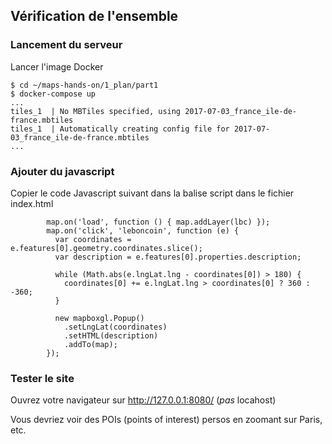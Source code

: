 ## Vérification de l'ensemble

### Lancement du serveur
Lancer l'image Docker
```
$ cd ~/maps-hands-on/1_plan/part1
$ docker-compose up
...
tiles_1  | No MBTiles specified, using 2017-07-03_france_ile-de-france.mbtiles
tiles_1  | Automatically creating config file for 2017-07-03_france_ile-de-france.mbtiles
...
```

### Ajouter du javascript
Copier le code Javascript suivant dans la balise script dans le fichier index.html
```
        map.on('load', function () { map.addLayer(lbc) });
        map.on('click', 'leboncoin', function (e) {
          var coordinates = e.features[0].geometry.coordinates.slice();
          var description = e.features[0].properties.description;
        
          while (Math.abs(e.lngLat.lng - coordinates[0]) > 180) {
            coordinates[0] += e.lngLat.lng > coordinates[0] ? 360 : -360;
          }

          new mapboxgl.Popup()
            .setLngLat(coordinates)
            .setHTML(description)
            .addTo(map);
        });
```

### Tester le site
Ouvrez votre navigateur sur http://127.0.0.1:8080/ (_pas_ locahost)

Vous devriez voir des POIs (points of interest) persos en zoomant sur Paris, etc.
